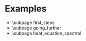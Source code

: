 # Examples

<!--
Copyright (C) The DDC development team, see COPYRIGHT.md file

SPDX-License-Identifier: MIT
-->

- \subpage first_steps
- \subpage going_further
- \subpage heat_equation_spectral
